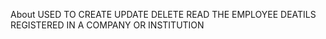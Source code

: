 About
USED TO CREATE UPDATE DELETE READ THE EMPLOYEE DEATILS REGISTERED IN A COMPANY OR INSTITUTION
